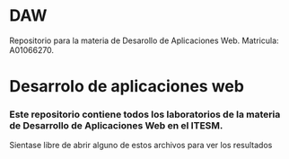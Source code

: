 # DAW
Repositorio para la materia de Desarollo de Aplicaciones Web. Matricula: A01066270.
<h1>Desarrolo de aplicaciones web</h1>

<h3>Este repositorio contiene todos los laboratorios de la materia de Desarrollo de Aplicaciones Web en el ITESM.</h3>

<p>Sientase libre de abrir alguno de estos archivos para ver los resultados</p>
